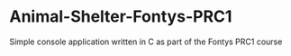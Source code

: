 # Animal-Shelter-Fontys-PRC1
Simple console application written in C as part of the Fontys PRC1 course
